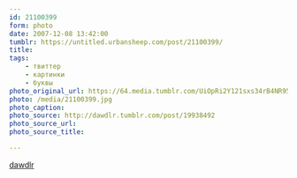 ```yaml
---
id: 21100399
form: photo
date: 2007-12-08 13:42:00
tumblr: https://untitled.urbansheep.com/post/21100399/
title:
tags:
    - твиттер
    - картинки
    - буквы
photo_original_url: https://64.media.tumblr.com/UiOpRi2Y121sxs34rB4NR95j_1280.jpg
photo: /media/21100399.jpg
photo_caption: 
photo_source: http://dawdlr.tumblr.com/post/19938492
photo_source_url:
photo_source_title:

---
```


<p><a href="http://dawdlr.tumblr.com/post/19938492">dawdlr</a></p>
